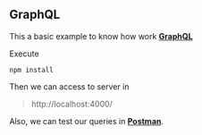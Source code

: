 ## GraphQL

This a basic example to know how work **[GraphQL](https://graphql.org/)**

Execute

    npm install

Then we can access to server in

> http://localhost:4000/

Also, we can test our queries in **[Postman](https://learning.postman.com/docs/sending-requests/supported-api-frameworks/graphql/)**.